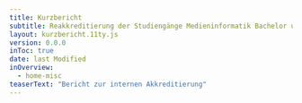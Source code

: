 ```yaml
---
title: Kurzbericht
subtitle: Reakkreditierung der Studiengänge Medieninformatik Bachelor und Medieninformatik Master
layout: kurzbericht.11ty.js
version: 0.0.0
inToc: true
date: last Modified
inOverview:
  - home-misc
teaserText: "Bericht zur internen Akkreditierung"
---
```


